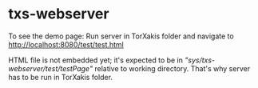 # txs-webserver

To see the demo page: Run server in TorXakis folder and navigate to <http://localhost:8080/test/test.html>

HTML file is not embedded yet; it's expected to be in *"sys/txs-webserver/test/testPage"* relative to working directory. That's why server has to be run in TorXakis folder.
